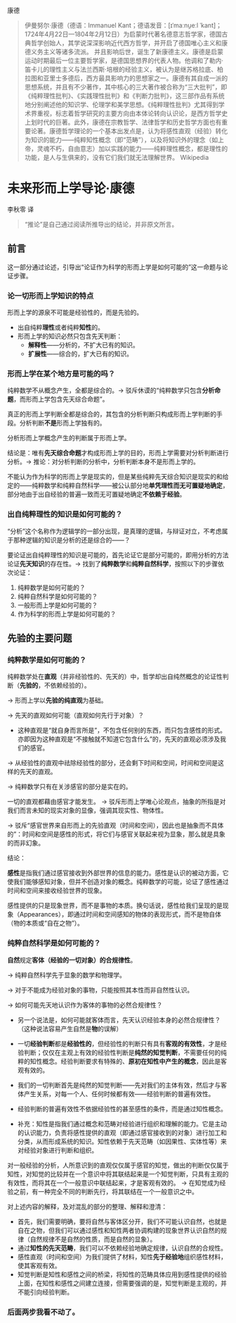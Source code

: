 康德

> 伊曼努尔·康德（德语：Immanuel Kant；德语发音：[ɪˈmaːnu̯eːl ˈkant]；1724年4月22日—1804年2月12日）为启蒙时代著名德意志哲学家，德国古典哲学创始人，其学说深深影响近代西方哲学，并开启了德国唯心主义和康德义务主义等诸多流派。 并且影响后世，诞生了新康德主义。康德是启蒙运动时期最后一位主要哲学家，是德国思想界的代表人物。他调和了勒内·笛卡儿的理性主义与法兰西斯·培根的经验主义，被认为是继苏格拉底、柏拉图和亚里士多德后，西方最具影响力的思想家之一。康德有其自成一派的思想系统，并且有不少著作，其中核心的三大著作被合称为“三大批判”，即《纯粹理性批判》、《实践理性批判》和《判断力批判》，这三部作品有系统地分别阐述他的知识学、伦理学和美学思想。《纯粹理性批判》尤其得到学术界重视，标志着哲学研究的主要方向由本体论转向认识论，是西方哲学史上划时代的巨著。此外，康德在宗教哲学、法律哲学和历史哲学方面也有重要论著。康德哲学理论的一个基本出发点是，认为将感性直观（经验）转化为知识的能力——纯粹知性概念（即“范畴”），以及将知识外的理念（如上帝，灵魂不朽，自由意志）加以实践的能力——纯粹理性概念，都是理性的功能，是人与生俱来的，没有它们我们就无法理解世界。
> Wikipedia

# 未来形而上学导论·康德

李秋零 译

> “推论”是自己通过阅读所推导出的结论，并非原文所言。

## 前言

这一部分通过论述，引导出“论证作为科学的形而上学是如何可能的”这一命题与论证步骤。

### 论一切形而上学知识的特点

形而上学的源泉不可能是经验性的，而是先验的。
- 出自纯粹**理性**或者纯粹**知性**的。
- 形而上学的知识必然只包含先天判断：
	- **解释性**——分析的，不扩大已有的知识。
	- **扩展性**——综合的，扩大已有的知识。

### 形而上学在某个地方是可能的吗？

纯粹数学不从概念产生，全都是综合的。-> 驳斥休谟的“纯粹数学只包含**分析命题**，而形而上学包含先天综合命题”。

真正的形而上学判断全都是综合的，其包含的分析判断只构成形而上学判断的手段。分析判断**不是**形而上学独有的。

分析形而上学概念产生的判断属于形而上学。

结论是：唯有**先天综合命题**才构成形而上学的目的，形而上学需要对分析判断进行分析。-> 推论：对分析判断的分析中，分析判断本身不是形而上学的。

不能认为作为科学的形而上学是现实的，但是某些纯粹先天综合知识是现实的和给定的——纯粹数学和纯粹自然科学——被公认部分地**单凭理性而无可置疑地确定**，部分地由于出自经验的普遍一致而无可置疑地确定**不依赖于经验**。

### 出自纯粹理性的知识是如何可能的？

“分析”这个名称作为逻辑学的一部分出现，是真理的逻辑，与辩证对立，不考虑属于那种逻辑的知识是分析的还是综合的——？

要论证出自纯粹理性的知识是可能的，首先论证它是部分可能的，即用分析的方法论证**先天知识**的存在性。-> 找到了**纯粹数学**和**纯粹自然科学**，按照以下的步骤依次论证：
1. 纯粹数学是如何可能的？
2. 纯粹自然科学是如何可能的？
3. 一般形而上学是如何可能的？
4. 作为科学的形而上学是如何可能的？

## 先验的主要问题

### 纯粹数学是如何可能的？

纯粹数学处在**直观**（并非经验性的、先天的）中，哲学却出自纯然概念的论证性判断（**先验的**，不依赖经验的）。

-> 形而上学以**先验的纯直观**为基础。

-> 先天的直观如何可能（直观如何先行于对象）？
- 这种直观是“就自身而言所是”，不包含任何别的东西，而只包含感性的形式。亦即因为这种直观是“不接触就不知道它包含什么”的，先天的直观必须涉及我们的感官。

-> 从经验性的直观中祛除经验性的部分，还会剩下时间和空间，时间和空间是这样的先天的直观。

-> 纯粹数学只有在关涉感官的部分是实在的。

一切的直观都藉由感官才能发生。 -> 驳斥形而上学唯心论观点，抽象的所指是对我们而言未知的现实对象的显像，强调其现实性、物体性。

-> 驳斥“感官世界来自形而上的先验直观（时间和空间），因此也是抽象而不具体的”：时间和空间是感性的形式，将它们与感官关联起来视为显象，那么就是具象的而非幻象。

结论：

**感性**是指我们通过感官接收到外部世界的信息的能力。感性是认识的被动方面，它使我们能够感知对象，但并不创造对象的概念。纯粹数学的可能，论证了感性通过时间和空间来接收经验世界的现象。

感性提供的只是现象世界，而不是事物的本质。换句话说，感性给我们呈现的是现象（Appearances），即通过时间和空间感知的物体的表现形式，而不是物自体（物的本质或“自在之物”）。


### 纯粹自然科学是如何可能的？

**自然**规定**客体（经验的一切对象）**的**合规律性**。

-> 纯粹自然科学先于显象的数学和物理学。

-> 对于不能成为经验对象的事物，只能按照其本性而非自然性认识。

-> 如何可能先天地认识作为客体的事物的必然合规律性？
- 另一个说法是，如何可能就客体而言，先天认识经验本身的必然合规律性？（这种说法容易产生自然是**物**的误解）

- 一切**经验判断**都是**经验性的**，但经验性的判断只有具有**客观的有效性**，才是经验判断；仅仅在主观上有效的经验性判断是**纯然的知觉判断**，不需要任何的纯粹的知性概念。经验判断要求有特殊的、**原初在知性中产生的概念**，因此是客观有效的。
- 我们的一切判断首先是纯然的知觉判断——先对我们的主体有效，然后才与客体产生关系，对每一个人、任何时候都有效——经验判断的普遍有效性。
- 经验判断的普遍有效性不依据经验性的甚至感性的条件，而是通过知性概念。
- 补充：知性是指我们通过概念和范畴对经验进行组织和理解的能力。它是主动的认识能力，负责将感性提供的直观（即通过感官接收到的对象）进行加工和分类，从而形成系统的知识。知性依赖于先天范畴（如因果性、实体性等）来对经验对象进行判断和组织。

对一般经验的分析，人所意识到的直观仅仅属于感官的知觉，做出的判断仅仅属于知性，对知觉的比较并在一个意识中将其联结起来是一个知觉判断，只具有主观的有效性，而将其在一个一般意识中联结起来，才是客观有效的。
-> 在知觉成为经验之前，有一种完全不同的判断先行，将其联结在一个一般意识之中。

对上述内容的解释，及对混乱的部分的整理、解释和澄清：
- 首先，我们需要明确，要将自然与客体区分开，我们不可能认识自然，也就是自在之物，但我们可以通过感性和知性两者协调构建的现象世界认识自然的规律（自然规律不是自然的性质，而是自然的显象）。
- 通过**知性的先天范畴**，我们可以不依赖经验地确定规律，认识自然的合规性。
- 感性直观（时间和空间）为我们提供了材料，知性**先于经验地**组织感性材料，使其客观有效。
- 知觉判断是知性和感性之间的桥梁，将知性的范畴具体应用到感性提供的经验上面，在知性和感性之间建立连接，但需要强调的是，知觉判断是主观的，并不能引向经验判断。

### 后面两步我看不动了。
